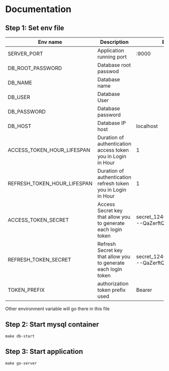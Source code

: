 # Documentation

## Step 1: Set env file
|Env name| Description|Example|
|---|---|---|
|SERVER_PORT|Application running port|:9000|
|DB_ROOT_PASSWORD| Database root passwod||
|DB_NAME| Database name||
|DB_USER| Database User||
|DB_PASSWORD| Database password||
|DB_HOST| Database IP host |localhost|
|ACCESS_TOKEN_HOUR_LIFESPAN| Duration of authentication access token you in Login in Hour |1|
|REFRESH_TOKEN_HOUR_LIFESPAN| Duration of authentication refresh token you in Login in Hour |1|
|ACCESS_TOKEN_SECRET| Access Secret key that allow you to generate each login token |secret_1246@@@@!!/shghj_---QaZerftQWWWfz|
|REFRESH_TOKEN_SECRET| Refresh Secret key that allow you to generate each login token |secret_1246@@@@!!/shghj_---QaZerftQWWWfz|
|TOKEN_PREFIX| authorization token prefix used |Bearer|

Other environment variable will go there in this file


## Step 2: Start mysql container

``` text
make db-start
```

## Step 3: Start application
```text
make go-server
```
